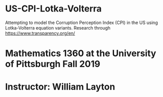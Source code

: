 # US-CPI-Lotka-Volterra
Attempting to model the Corruption Perception Index (CPI) in the US using Lotka-Volterra equation variants. Research through https://www.transparency.org/en/
# Mathematics 1360 at the University of Pittsburgh Fall 2019
# Instructor: William Layton
